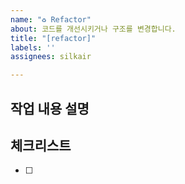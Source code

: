 ```yaml
---
name: "♻️ Refactor"
about: 코드를 개선시키거나 구조를 변경합니다.
title: "[refactor]"
labels: ''
assignees: silkair

---
```


## 작업 내용 설명

<!-- 해당 브랜치에서 작업할 내용을 간단하게 작성해주세요 -->

## 체크리스트

<!-- "중요한 순서" 대로 작업 리스트를 작성해주세요 -->

- [ ]
